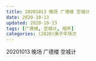 ```yaml
---
title: 20201013 晚场 广德楼 空城计 
date: 2020-10-13
updated: 2020-10-13
tags: [广德楼, 空城计, 相声]
categories: (2020)庚子年场次
---
```

20201013 晚场 广德楼 空城计 



